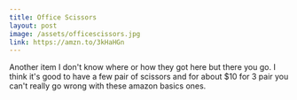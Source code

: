 ```yaml
---
title: Office Scissors
layout: post
image: /assets/officescissors.jpg
link: https://amzn.to/3kHaHGn
---
```


Another item I don't know where or how they got here but there you go. I think it's good to have a few pair of scissors and for about $10 for 3 pair you can't really go wrong with these amazon basics ones.